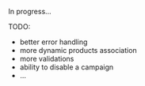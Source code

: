 In progress...

TODO:
* better error handling
* more dynamic products association
* more validations
* ability to disable a campaign
* ...
